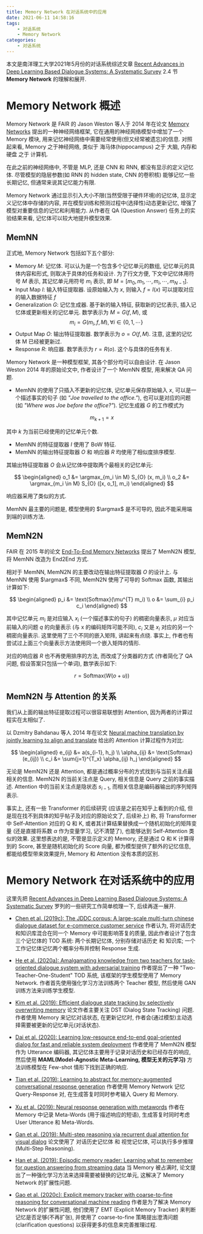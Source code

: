 ```yaml
---
title: Memory Network 在对话系统中的应用
date: 2021-06-11 14:58:16
tags:
    - 对话系统
    - Memory Network
categories:
    - 对话系统
---
```



本文是南洋理工大学2021年5月份的对话系统综述文章 [Recent Advances in Deep Learning Based Dialogue Systems: A Systematic Survey](http://arxiv.org/abs/2105.04387) 2.4 节 **Memory Network** 的理解和展开.


# Memory Network 概述

Memory Network 是 FAIR 的 Jason Weston 等人于 2014 年在论文 [Memory Networks](http://arxiv.org/abs/1410.3916) 提出的一种神经网络框架, 它在通用的神经网络模型中增加了一个 Memory 模块, 用来记忆神经网络中需要经常使用(但又经常被遗忘)的信息. 对照起来看, Memory 之于神经网络, 类似于 海马体(hippocampus) 之于 大脑, 内存和硬盘 之于 计算机.

在此之前的神经网络中, 不管是 MLP, 还是 CNN 和 RNN, 都没有显示的定义记忆体. 尽管模型的隐层参数(如 RNN 的 hidden state, CNN 的卷积核) 能够记忆一些长期记忆, 但通常来说其记忆能力有限.

Memory Network 通过显示引入大小不限(当然受限于硬件环境)的记忆体, 显示定义记忆体中存储的内容, 并在模型训练和预测过程中(选择性)动态更新记忆, 增强了模型对重要信息的记忆和利用能力. 从作者在 QA (Question Answer) 任务上的实验结果来看, 记忆体可以较大地提升模型效果.


## MemNN

正式地, Memory Network 包括如下五个部分:

* Memory $M$: 记忆体. 可以认为是一个包含多个记忆单元的数组, 记忆单元的具体内容和形式, 则取决于具体的任务和设计. 为了行文方便, 下文中记忆体用符号 $M$ 表示, 其记忆单元用符号 $m_{i}$ 表示, 即 $M = [m_0, m_1, \cdots, m_i, \cdots, m_{N-1}]$.
* Input Map $I$: 输入特征提取器. 设原始输入为 $x$, 则输入 $f = I(x)$ 可以提取对应的输入数据特征 $f$
* Generalization $G$: 记忆生成器. 基于新的输入特征, 获取新的记忆表示, 插入记忆体或更新相关的记忆单元. 数学表示为 $M = G(f, M)$, 或 
$$
m_i = G(m_i, f, M), \forall i \in \{0, 1, \cdots\}
$$
* Output Map $O$: 输出特征提取器. 数学表示为 $o = O(f, M)$. 注意, 这里的记忆体 M 已经被更新过.
* Response $R$: 响应器. 数学表示为 $r = R(o)$. 这个与具体的任务有关.

Memory Network 是一种模型框架, 其各个部分均可以自由设计. 在 Jason Weston 2014 年的原始论文中, 作者设计了一个 MemNN 模型, 用来解决 QA 问题. 

* MemNN 的使用了只插入不更新的记忆体, 记忆单元保存原始输入 $x$, 可以是一个描述事实的句子 (如 *"Joe travelled to the office."*), 也可以是对应的问题 (如 *"Where was Joe before the office?"*). 记忆生成器 $G$ 的工作模式为

$$
m_{k+1} = x
$$

其中 $k$ 为当前已经使用的记忆单元个数.

* MemNN 的特征提取器 $I$ 使用了 BoW 特征.
* MemNN 的输出特征提取器 $O$ 和 响应器 $R$ 均使用了相似度排序模型. 

其输出特征提取器 $O$ 会从记忆体中提取两个最相关的记忆单元:

$$
\begin{aligned}
o_1 &= \argmax_{m_i \in M} S_{O} (x, m_i) \\
o_2 &= \argmax_{m_i \in M} S_{O} ([x, o_1], m_i)
\end{aligned}
$$

响应器采用了类似的方式.


MemNN 最主要的问题是, 模型使用的 $\argmax$ 是不可导的, 因此不能采用端到端的训练方法.



## MemN2N

FAIR 在 2015 年的论文 [End-To-End Memory Networks](http://arxiv.org/abs/1503.08895) 提出了 MemN2N 模型, 将 MemNN 改造为 End2End 方式.

相对于 MemNN, MemN2N 的主要改动在输出特征提取器 $O$ 的设计上. 与 MemNN 使用 $\argmax$ 不同, MemN2N 使用了可导的 Softmax 函数, 其输出计算如下:

$$
\begin{aligned}
p_i &= \text{Softmax}(\mu^{T} m_i) \\
o &= \sum_{i} p_i c_i
\end{aligned}
$$

其中记忆单元 $m_i$ 是对应输入 $x_i$ (一个描述事实的句子) 的稠密向量表示, $\mu$ 对应当前输入的问题 $q$ 的向量表示 (与 x 的编码矩阵可能不同), $c_i$ 又是 $x_i$ 对应的另一个稠密向量表示. 这里使用了三个不同的嵌入矩阵, 讲起来有点绕. 事实上, 作者也有尝试过上面三个向量表示方法使用同一个嵌入矩阵的情形.

对应的响应器 $R$ 也不再使用排序的方法, 而改成了分类器的方式 (作者简化了 QA 问题, 假设答案只包括一个单词), 数学表示如下:

$$
r = \text{Softmax}(W (o + u))
$$


## MemN2N 与 Attention 的关系

我们从上面的输出特征提取过程可以很容易联想到 Attention, 因为两者的计算过程实在太相似了.

以 Dzmitry Bahdanau 等人 2014 年在论文 [Neural machine translation by jointly learning to align and translate](http://arxiv.org/abs/1409.0473) 给出的 Attention 计算过程作为对比:

$$
\begin{aligned}
e_{ij} &= a(s_{i-1}, h_j) \\
\alpha_{ij} &= \text{Softmax}(e_{ij}) \\
c_i &= \sum{j=1}^{T_x} \alpha_{ij} h_j
\end{aligned}
$$


无论是 MemN2N 还是 Attention, 都是通过概率分布的方式找到与当前关注点最相关的信息. MemN2N 的当前关注点是 Query, 相关信息是 Query 之前的事实描述. Attention 中的当前关注点是隐状态 $s_{i-1}$, 而相关信息是编码器输出的序列矩阵表示.


事实上, 还有一些 Transformer 的后续研究 (应该是之前在知乎上看到的介绍, 但是现在找不到具体的知乎帖子及对应的原始论文了, 后续补上) 称, 将 Transformer 中 Self-Attention 对应的 Q 和 K, 或者其计算结果替换成一个随机初始化的矩阵变量 (还是直接将系数 $\alpha$ 作为变量学习, 记不清楚了), 也能够达到 Self-Attention 类似的效果. 这里想表达的是, 不管是显示定义的 Memory, 还是通过 Q 和 K 计算得到的 Score, 甚至是随机初始化的 Score 向量, 都为模型提供了额外的记忆信息, 都能给模型带来效果提升, Memory 和 Attention 没有本质的区别.


# Memory Network 在对话系统中的应用

这里先把 [Recent Advances in Deep Learning Based Dialogue Systems: A Systematic Survey](http://arxiv.org/abs/2105.04387) 罗列的一些研究工作简单梳理一下, 后续再逐一展开.

* [Chen et al. (2019c): The JDDC corpus: A large-scale multi-turn chinese dialogue dataset for e-commerce customer service](https://arxiv.org/abs/1911.09969)
作者认为, 将对话历史和知识库混合在同一个 Memory 中可能影响答复的质量, 因此作者设计了包含三个记忆体的 TOD 系统: 两个长期记忆体, 分别存储对话历史 和 知识库; 一个工作记忆体记忆两个概率分布并控制 Response 生成.

* [He et al. (2020a): Amalgamating knowledge from two teachers for task-oriented dialogue system with adversarial training](https://www.aclweb.org/anthology/2020.emnlp-main.281/)
作者提出了一种 "Two-Teacher-One-Student" TOD 系统, 该框架的学生模型使用了 Memory Network. 作者首先使用强化学习方法训练两个 Teacher 模型, 然后使用 GAN 训练方法来训练学生模型.

* [Kim et al. (2019): Efficient dialogue state tracking by selectively overwriting memory](https://arxiv.org/abs/1911.03906)
论文作者主要关注 DST (Dialog State Tracking) 问题. 作者使用 Memory 来记忆对话状态, 在更新记忆时, 作者会(通过模型)主动选择需要被更新的记忆单元(对话状态).

* [Dai et al. (2020): Learning low-resource end-to-end goal-oriented dialog for fast and reliable system deployment](https://www.aclweb.org/anthology/2020.acl-main.57/)
作者使用了 MemN2N 模型作为 Utterance 编码器, 其记忆体主要用于记录对话历史和已经存在的响应, 然后使用 **MAML(Model-Agnostic Meta-Learning, 模型无关的元学习)** 方法训练模型在 Few-shot 情形下找到正确的响应.


* [Tian et al. (2019): Learning to abstract for memory-augmented conversational response generation](https://www.aclweb.org/anthology/P19-1371/)
作者使用 Memory Network 记忆 Query-Response 对, 在生成答复时同时参考输入 Query 和 Memory.

* [Xu et al. (2019): Neural response generation with metawords](https://arxiv.org/abs/1906.06050)
作者在 Memory 中记录 Meta-Words (用于描述响应的短语), 生成答复时同时考虑 User Utterance 和 Meta-Words.

* [Gan et al. (2019): Multi-step reasoning via recurrent dual attention for visual dialog](https://arxiv.org/abs/1902.00579)
论文使用了 对话历史记忆体 和 视觉记忆体, 可以执行多步推理 (Multi-Step Reasoning).

* [Han et al. (2019): Episodic memory reader: Learning what to remember for question answering from streaming data](https://arxiv.org/abs/1903.06164)
当 Memory 被占满时, 论文提出了一种强化学习方法来选择需要被替换的记忆单元, 这解决了 Memory Network 的扩展性问题.

* [Gao et al. (2020c): Explicit memory tracker with coarse-to-fine reasoning for conversational machine reading](https://arxiv.org/abs/2005.12484)
作者是为了解决 Memory Network 的扩展性问题, 他们使用了 EMT (Explicit Memory Tracker) 来判断记忆是否足够(不再扩张), 并使用了 coarse-to-fine 策略提出澄清问题(clarification questions) 以获得更多的信息来完善推理过程.

